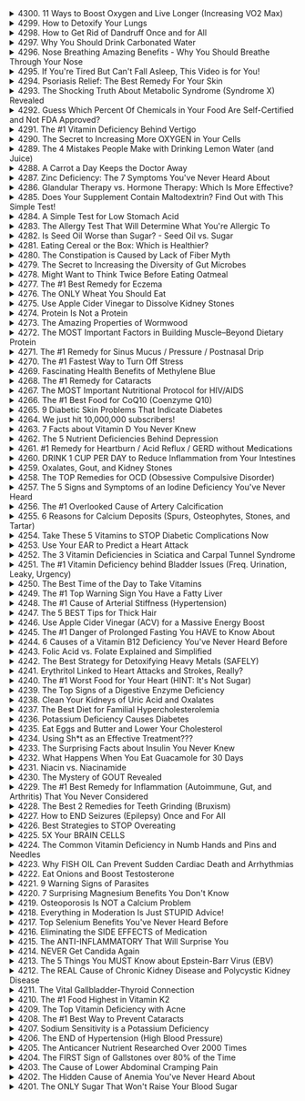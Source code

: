 <details>
<summary>4300. 11 Ways to Boost Oxygen and Live Longer (Increasing VO2 Max)</summary>

[[Youtube]](https://www.youtube.com/watch?v=r8p8-Mrbnm8)


</details>

<details>
<summary>4299. How to Detoxify Your Lungs</summary>

[[Youtube]](https://www.youtube.com/watch?v=C2kJQ4ufzXc)


</details>

<details>
<summary>4298. How to Get Rid of Dandruff Once and for All</summary>

[[Youtube]](https://www.youtube.com/watch?v=uT2zBPmcmsA)


</details>

<details>
<summary>4297. Why You Should Drink Carbonated Water</summary>

[[Youtube]](https://www.youtube.com/watch?v=XspP7Cbw4fA)


</details>

<details>
<summary>4296. Nose Breathing Amazing Benefits - Why You Should Breathe Through Your Nose</summary>

[[Youtube]](https://www.youtube.com/watch?v=AQz5u71G3js)


</details>

<details>
<summary>4295. If You're Tired But Can't Fall Asleep, This Video is for You!</summary>

[[Youtube]](https://www.youtube.com/watch?v=PiO4QZ6ZAQw)


</details>

<details>
<summary>4294. Psoriasis Relief: The Best Remedy For Your Skin</summary>

[[Youtube]](https://www.youtube.com/watch?v=-eqa5CMQQes)


</details>

<details>
<summary>4293. The Shocking Truth About Metabolic Syndrome (Syndrome X) Revealed</summary>

[[Youtube]](https://www.youtube.com/watch?v=J6ldkOzBG5w)


</details>

<details>
<summary>4292. Guess Which Percent Of Chemicals in Your Food Are Self-Certified and Not FDA Approved?</summary>

[[Youtube]](https://www.youtube.com/watch?v=6S45px2RLSU)


</details>

<details>
<summary>4291. The #1 Vitamin Deficiency Behind Vertigo</summary>

[[Youtube]](https://www.youtube.com/watch?v=29NS6PxfE2s)


</details>

<details>
<summary>4290. The Secret to Increasing More OXYGEN in Your Cells</summary>

[[Youtube]](https://www.youtube.com/watch?v=DtVj-U2hU7k)


</details>

<details>
<summary>4289. The 4 Mistakes People Make with Drinking Lemon Water (and Juice)</summary>

[[Youtube]](https://www.youtube.com/watch?v=z_cIF3BGctM)


</details>

<details>
<summary>4288. A Carrot a Day Keeps the Doctor Away</summary>

[[Youtube]](https://www.youtube.com/watch?v=Jgbv2ZrC1xM)


</details>

<details>
<summary>4287. Zinc Deficiency: The 7 Symptoms You've Never Heard About</summary>

[[Youtube]](https://www.youtube.com/watch?v=opipxOBhFQY)


</details>

<details>
<summary>4286. Glandular Therapy vs. Hormone Therapy: Which Is More Effective?</summary>

[[Youtube]](https://www.youtube.com/watch?v=SOkuPlKoXYA)


</details>

<details>
<summary>4285. Does Your Supplement Contain Maltodextrin? Find Out with This Simple Test!</summary>

[[Youtube]](https://www.youtube.com/watch?v=4p3SqQn9izs)


</details>

<details>
<summary>4284. A Simple Test for Low Stomach Acid</summary>

[[Youtube]](https://www.youtube.com/watch?v=6jyAbqak0xk)


</details>

<details>
<summary>4283. The Allergy Test That Will Determine What You're Allergic To</summary>

[[Youtube]](https://www.youtube.com/watch?v=RfLV7r8Hqm8)


</details>

<details>
<summary>4282. Is Seed Oil Worse than Sugar? - Seed Oil vs. Sugar</summary>

[[Youtube]](https://www.youtube.com/watch?v=hTYTC62RCqM)


</details>

<details>
<summary>4281. Eating Cereal or the Box: Which is Healthier?</summary>

[[Youtube]](https://www.youtube.com/watch?v=OKg8Ik04WpM)


</details>

<details>
<summary>4280. The Constipation is Caused by Lack of Fiber Myth</summary>

[[Youtube]](https://www.youtube.com/watch?v=CrLaoAngJsw)


</details>

<details>
<summary>4279. The Secret to Increasing the Diversity of Gut Microbes</summary>

[[Youtube]](https://www.youtube.com/watch?v=Vl_bzEBBnZA)


</details>

<details>
<summary>4278. Might Want to Think Twice Before Eating Oatmeal</summary>

[[Youtube]](https://www.youtube.com/watch?v=Faup23zVDJU)


</details>

<details>
<summary>4277. The #1 Best Remedy for Eczema</summary>

[[Youtube]](https://www.youtube.com/watch?v=Wh8uodrOh-Q)


</details>

<details>
<summary>4276. The ONLY Wheat You Should Eat</summary>

[[Youtube]](https://www.youtube.com/watch?v=TNnUeeAiJko)


</details>

<details>
<summary>4275. Use Apple Cider Vinegar to Dissolve Kidney Stones</summary>

[[Youtube]](https://www.youtube.com/watch?v=2Be7ndkw5aQ)


</details>

<details>
<summary>4274. Protein Is Not a Protein</summary>

[[Youtube]](https://www.youtube.com/watch?v=2fR5nVsGlk0)


</details>

<details>
<summary>4273. The Amazing Properties of Wormwood</summary>

[[Youtube]](https://www.youtube.com/watch?v=jIvFURdGEVE)


</details>

<details>
<summary>4272. The MOST Important Factors in Building Muscle–Beyond Dietary Protein</summary>

[[Youtube]](https://www.youtube.com/watch?v=sXm0YPPg9-I)


</details>

<details>
<summary>4271. The #1 Remedy for Sinus Mucus / Pressure / Postnasal Drip</summary>

[[Youtube]](https://www.youtube.com/watch?v=PKF0954tfxs)


</details>

<details>
<summary>4270. The #1 Fastest Way to Turn Off Stress</summary>

[[Youtube]](https://www.youtube.com/watch?v=FTAc8IaUWTc)


</details>

<details>
<summary>4269. Fascinating Health Benefits of Methylene Blue</summary>

[[Youtube]](https://www.youtube.com/watch?v=dDUZ0ODBfJs)


</details>

<details>
<summary>4268. The #1 Remedy for Cataracts</summary>

[[Youtube]](https://www.youtube.com/watch?v=K114ptQ1oUQ)


</details>

<details>
<summary>4267. The MOST Important Nutritional Protocol for HIV/AIDS</summary>

[[Youtube]](https://www.youtube.com/watch?v=sgybqwSQQSI)


</details>

<details>
<summary>4266. The #1 Best Food for CoQ10 (Coenzyme Q10)</summary>

[[Youtube]](https://www.youtube.com/watch?v=3Cty_MmAaMc)


</details>

<details>
<summary>4265. 9 Diabetic Skin Problems That Indicate Diabetes</summary>

[[Youtube]](https://www.youtube.com/watch?v=YYw3J7KSOrw)


</details>

<details>
<summary>4264. We just hit 10,000,000 subscribers!</summary>

[[Youtube]](https://www.youtube.com/watch?v=FyLFwe1hiw0)


</details>

<details>
<summary>4263. 7 Facts about Vitamin D You Never Knew</summary>

[[Youtube]](https://www.youtube.com/watch?v=N2DGrgMIcsE)


</details>

<details>
<summary>4262. The 5 Nutrient Deficiencies Behind Depression</summary>

[[Youtube]](https://www.youtube.com/watch?v=QyyaAek4jjU)


</details>

<details>
<summary>4261. #1 Remedy for Heartburn / Acid Reflux / GERD without Medications</summary>

[[Youtube]](https://www.youtube.com/watch?v=wQ3JNHEeuSw)


</details>

<details>
<summary>4260. DRINK 1 CUP PER DAY to Reduce Inflammation from Your Intestines</summary>

[[Youtube]](https://www.youtube.com/watch?v=2CVgoPZRv2U)


</details>

<details>
<summary>4259. Oxalates, Gout, and Kidney Stones</summary>

[[Youtube]](https://www.youtube.com/watch?v=eH9llWp0ixs)


</details>

<details>
<summary>4258. The TOP Remedies for OCD (Obsessive Compulsive Disorder)</summary>

[[Youtube]](https://www.youtube.com/watch?v=LKLbPx5zg94)


</details>

<details>
<summary>4257. The 5 Signs and Symptoms of an Iodine Deficiency You've Never Heard</summary>

[[Youtube]](https://www.youtube.com/watch?v=BCZ6gCxVNWA)


</details>

<details>
<summary>4256. The #1 Overlooked Cause of Artery Calcification</summary>

[[Youtube]](https://www.youtube.com/watch?v=LzzSSvp4hlI)


</details>

<details>
<summary>4255. 6 Reasons for Calcium Deposits (Spurs, Osteophytes, Stones, and Tartar)</summary>

[[Youtube]](https://www.youtube.com/watch?v=-7BaG8UWWMc)


</details>

<details>
<summary>4254. Take These 5 Vitamins to STOP Diabetic Complications Now</summary>

[[Youtube]](https://www.youtube.com/watch?v=H0bpMtMbZAE)


</details>

<details>
<summary>4253. Use Your EAR to Predict a Heart Attack</summary>

[[Youtube]](https://www.youtube.com/watch?v=dGXbg7FKpvg)


</details>

<details>
<summary>4252. The 3 Vitamin Deficiencies in Sciatica and Carpal Tunnel Syndrome</summary>

[[Youtube]](https://www.youtube.com/watch?v=S-nrK7wcnvc)


</details>

<details>
<summary>4251. The #1 Vitamin Deficiency behind Bladder Issues (Freq. Urination, Leaky, Urgency)</summary>

[[Youtube]](https://www.youtube.com/watch?v=ElKTOnm2kEw)


</details>

<details>
<summary>4250. The Best Time of the Day to Take Vitamins</summary>

[[Youtube]](https://www.youtube.com/watch?v=WzEcUVsMEMQ)


</details>

<details>
<summary>4249. The #1 Top Warning Sign You Have a Fatty Liver</summary>

[[Youtube]](https://www.youtube.com/watch?v=LkeqOfgLypo)


</details>

<details>
<summary>4248. The #1 Cause of Arterial Stiffness (Hypertension)</summary>

[[Youtube]](https://www.youtube.com/watch?v=0exxcnNmxxI)


</details>

<details>
<summary>4247. The 5 BEST Tips for Thick Hair</summary>

[[Youtube]](https://www.youtube.com/watch?v=nm4xVAx7f0U)


</details>

<details>
<summary>4246. Use Apple Cider Vinegar (ACV) for a Massive Energy Boost</summary>

[[Youtube]](https://www.youtube.com/watch?v=FMoARgf9rx8)


</details>

<details>
<summary>4245. The #1 Danger of Prolonged Fasting You HAVE to Know About</summary>

[[Youtube]](https://www.youtube.com/watch?v=ldi9vElgemE)


</details>

<details>
<summary>4244. 6 Causes of a Vitamin B12 Deficiency You've Never Heard Before</summary>

[[Youtube]](https://www.youtube.com/watch?v=cFSZk1_nXrY)


</details>

<details>
<summary>4243. Folic Acid vs. Folate Explained and Simplified</summary>

[[Youtube]](https://www.youtube.com/watch?v=3gt2GlVUWYQ)


</details>

<details>
<summary>4242. The Best Strategy for Detoxifying Heavy Metals (SAFELY)</summary>

[[Youtube]](https://www.youtube.com/watch?v=3mVUO1LiqE8)


</details>

<details>
<summary>4241. Erythritol Linked to Heart Attacks and Strokes, Really?</summary>

[[Youtube]](https://www.youtube.com/watch?v=0oPkpa3ovSo)


</details>

<details>
<summary>4240. The #1 Worst Food for Your Heart (HINT: It's Not Sugar)</summary>

[[Youtube]](https://www.youtube.com/watch?v=BfRQVPdUflY)


</details>

<details>
<summary>4239. The Top Signs of a Digestive Enzyme Deficiency</summary>

[[Youtube]](https://www.youtube.com/watch?v=GRtkgrBHySQ)


</details>

<details>
<summary>4238. Clean Your Kidneys of Uric Acid and Oxalates</summary>

[[Youtube]](https://www.youtube.com/watch?v=9D2VwqySGwA)


</details>

<details>
<summary>4237. The Best Diet for Familial Hypercholesterolemia</summary>

[[Youtube]](https://www.youtube.com/watch?v=AwG_vxtCy_8)


</details>

<details>
<summary>4236. Potassium Deficiency Causes Diabetes</summary>

[[Youtube]](https://www.youtube.com/watch?v=euBpveN9-II)


</details>

<details>
<summary>4235. Eat Eggs and Butter and Lower Your Cholesterol</summary>

[[Youtube]](https://www.youtube.com/watch?v=iQPfYghxXQI)


</details>

<details>
<summary>4234. Using Sh*t as an Effective Treatment???</summary>

[[Youtube]](https://www.youtube.com/watch?v=RuZabnJ45r0)


</details>

<details>
<summary>4233. The Surprising Facts about Insulin You Never Knew</summary>

[[Youtube]](https://www.youtube.com/watch?v=7tHijDSVQrI)


</details>

<details>
<summary>4232. What Happens When You Eat Guacamole for 30 Days</summary>

[[Youtube]](https://www.youtube.com/watch?v=i80vA_8MJQI)


</details>

<details>
<summary>4231. Niacin vs. Niacinamide</summary>

[[Youtube]](https://www.youtube.com/watch?v=PFW5dB3G-0c)


</details>

<details>
<summary>4230. The Mystery of GOUT Revealed</summary>

[[Youtube]](https://www.youtube.com/watch?v=k9beFmo-bP0)


</details>

<details>
<summary>4229. The #1 Best Remedy for Inflammation (Autoimmune, Gut, and Arthritis) That You Never Considered</summary>

[[Youtube]](https://www.youtube.com/watch?v=g2oVyp0k94E)


</details>

<details>
<summary>4228. The Best 2 Remedies for Teeth Grinding (Bruxism)</summary>

[[Youtube]](https://www.youtube.com/watch?v=H5gFtue6X1I)


</details>

<details>
<summary>4227. How to END Seizures (Epilepsy) Once and For All</summary>

[[Youtube]](https://www.youtube.com/watch?v=gxxJbN2Q58I)


</details>

<details>
<summary>4226. Best Strategies to STOP Overeating</summary>

[[Youtube]](https://www.youtube.com/watch?v=FEeYVUaL170)


</details>

<details>
<summary>4225. 5X Your BRAIN CELLS</summary>

[[Youtube]](https://www.youtube.com/watch?v=lSwHXE9LohA)


</details>

<details>
<summary>4224. The Common Vitamin Deficiency in Numb Hands and Pins and Needles</summary>

[[Youtube]](https://www.youtube.com/watch?v=e_hOK0cvpLs)


</details>

<details>
<summary>4223. Why FISH OIL Can Prevent Sudden Cardiac Death and Arrhythmias</summary>

[[Youtube]](https://www.youtube.com/watch?v=nr6xohai9Ec)


</details>

<details>
<summary>4222. Eat Onions and Boost Testosterone</summary>

[[Youtube]](https://www.youtube.com/watch?v=A6IgSpyBrQI)


</details>

<details>
<summary>4221. 9 Warning Signs of Parasites</summary>

[[Youtube]](https://www.youtube.com/watch?v=P2dLjZxGAc4)


</details>

<details>
<summary>4220. 7 Surprising Magnesium Benefits You Don't Know</summary>

[[Youtube]](https://www.youtube.com/watch?v=JtahmxKjfKs)


</details>

<details>
<summary>4219. Osteoporosis Is NOT a Calcium Problem</summary>

[[Youtube]](https://www.youtube.com/watch?v=A_oadHYkoV0)


</details>

<details>
<summary>4218. Everything in Moderation Is Just STUPID Advice!</summary>

[[Youtube]](https://www.youtube.com/watch?v=ezJxUTCI9uo)


</details>

<details>
<summary>4217. Top Selenium Benefits You've Never Heard Before</summary>

[[Youtube]](https://www.youtube.com/watch?v=SpA5MJjvRt0)


</details>

<details>
<summary>4216. Eliminating the SIDE EFFECTS of Medication</summary>

[[Youtube]](https://www.youtube.com/watch?v=FKKip5qp6_k)


</details>

<details>
<summary>4215. The ANTI-INFLAMMATORY That Will Surprise You</summary>

[[Youtube]](https://www.youtube.com/watch?v=IDwcr8ogZJQ)


</details>

<details>
<summary>4214. NEVER Get Candida Again</summary>

[[Youtube]](https://www.youtube.com/watch?v=z46U53n4qkI)


</details>

<details>
<summary>4213. The 5 Things You MUST Know about Epstein-Barr Virus (EBV)</summary>

[[Youtube]](https://www.youtube.com/watch?v=EQn7VzMYi4s)


</details>

<details>
<summary>4212. The REAL Cause of Chronic Kidney Disease and Polycystic Kidney Disease</summary>

[[Youtube]](https://www.youtube.com/watch?v=2ZlMpE3plKM)


</details>

<details>
<summary>4211. The Vital Gallbladder-Thyroid Connection</summary>

[[Youtube]](https://www.youtube.com/watch?v=W24wS8gWpkw)


</details>

<details>
<summary>4210. The #1 Food Highest in Vitamin K2</summary>

[[Youtube]](https://www.youtube.com/watch?v=nDRf0Lf5sE0)


</details>

<details>
<summary>4209. The Top Vitamin Deficiency with Acne</summary>

[[Youtube]](https://www.youtube.com/watch?v=zMIHzJ6bGnU)


</details>

<details>
<summary>4208. The #1 Best Way to Prevent Cataracts</summary>

[[Youtube]](https://www.youtube.com/watch?v=HT3oYW2pQSk)


</details>

<details>
<summary>4207. Sodium Sensitivity is a Potassium Deficiency</summary>

[[Youtube]](https://www.youtube.com/watch?v=XcKc5TXbUH0)


</details>

<details>
<summary>4206. The END of Hypertension (High Blood Pressure)</summary>

[[Youtube]](https://www.youtube.com/watch?v=Nx2YpCEL0sU)


</details>

<details>
<summary>4205. The Anticancer Nutrient Researched Over 2000 Times</summary>

[[Youtube]](https://www.youtube.com/watch?v=-brwl5USn44)


</details>

<details>
<summary>4204. The FIRST Sign of Gallstones over 80% of the Time</summary>

[[Youtube]](https://www.youtube.com/watch?v=rHTsJmiIx9M)


</details>

<details>
<summary>4203. The Cause of Lower Abdominal Cramping Pain</summary>

[[Youtube]](https://www.youtube.com/watch?v=pe3-Y_2rnfo)


</details>

<details>
<summary>4202. The Hidden Cause of Anemia You've Never Heard About</summary>

[[Youtube]](https://www.youtube.com/watch?v=2YyMY7_T094)


</details>

<details>
<summary>4201. The ONLY Sugar That Won't Raise Your Blood Sugar</summary>

[[Youtube]](https://www.youtube.com/watch?v=kx-G6ucSsyw)


</details>

